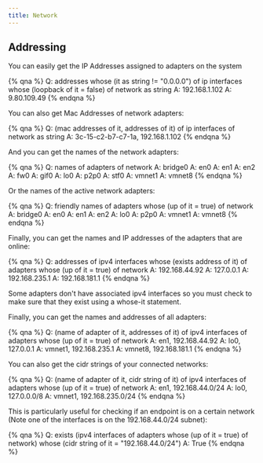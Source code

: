 ```yaml
---
title: Network
---
```


## Addressing

You can easily get the IP Addresses assigned to adapters on the system

{% qna %}
Q: addresses whose (it as string != "0.0.0.0") of ip interfaces whose (loopback of it = false) of network as string
A: 192.168.1.102
A: 9.80.109.49
{% endqna %}

You can also get Mac Addresses of network adapters:

{% qna %}
Q: (mac addresses of it, addresses of it) of ip interfaces of network as string
A: 3c-15-c2-b7-c7-1a, 192.168.1.102
{% endqna %}

And you can get the names of the network adapters:

{% qna %}
Q: names of adapters of network
A: bridge0
A: en0
A: en1
A: en2
A: fw0
A: gif0
A: lo0
A: p2p0
A: stf0
A: vmnet1
A: vmnet8
{% endqna %}

Or the names of the active network adapters:

{% qna %}
Q: friendly names of adapters whose (up of it = true) of network
A: bridge0
A: en0
A: en1
A: en2
A: lo0
A: p2p0
A: vmnet1
A: vmnet8
{% endqna %}

Finally, you can get the names and IP addresses of the adapters that are online:

{% qna %}
Q: addresses of ipv4 interfaces whose (exists address of it) of adapters whose (up of it = true) of network
A: 192.168.44.92
A: 127.0.0.1
A: 192.168.235.1
A: 192.168.181.1
{% endqna %}

Some adapters don't have associated ipv4 interfaces so you must check to make sure that they exist using a whose-it statement.

Finally, you can get the names and addresses of all adapters:

{% qna %}
Q: (name of adapter of it, addresses of it) of ipv4 interfaces of adapters whose (up of it = true) of network
A: en1, 192.168.44.92
A: lo0, 127.0.0.1
A: vmnet1, 192.168.235.1
A: vmnet8, 192.168.181.1
{% endqna %}

You can also get the cidr strings of your connected networks:

{% qna %}
Q: (name of adapter of it, cidr string of it) of ipv4 interfaces of adapters whose (up of it = true) of network
A: en1, 192.168.44.0/24
A: lo0, 127.0.0.0/8
A: vmnet1, 192.168.235.0/24
{% endqna %}

This is particularly useful for checking if an endpoint is on a certain network (Note one of the interfaces is on the 192.168.44.0/24 subnet):

{% qna %}
Q: exists (ipv4 interfaces of adapters whose (up of it = true) of network) whose (cidr string of it = "192.168.44.0/24")
A: True
{% endqna %}
